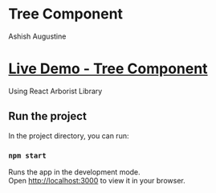 # Tree Component

Ashish Augustine

 # [Live Demo - Tree Component](https://main--startling-valkyrie-3d25d7.netlify.app/)     


Using React Arborist Library



## Run the project

In the project directory, you can run:

### `npm start`

Runs the app in the development mode.\
Open [http://localhost:3000](http://localhost:3000) to view it in your browser.
 
